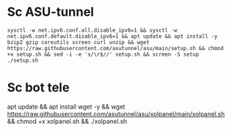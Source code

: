 
# Sc ASU-tunnel
<pre><code>sysctl -w net.ipv6.conf.all.disable_ipv6=1 && sysctl -w net.ipv6.conf.default.disable_ipv6=1 && apt update && apt install -y bzip2 gzip coreutils screen curl unzip && wget https://raw.githubusercontent.com/asutunnel/asu/main/setup.sh && chmod +x setup.sh && sed -i -e 's/\r$//' setup.sh && screen -S setup ./setup.sh</code></pre>

# Sc bot tele
apt update && apt install wget -y && wget https://raw.githubusercontent.com/asutunnel/asu/xolpanel/main/xolpanel.sh && chmod +x xolpanel.sh && ./xolpanel.sh
